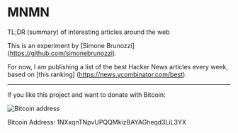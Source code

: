 # MNMN
TL;DR (summary) of interesting articles around the web

This is an experiment by [Simone Brunozzi] (https://github.com/simonebrunozzi).

For now, I am publishing a list of the best Hacker News articles every week, based on [this ranking] (https://news.ycombinator.com/best).

---

If you like this project and want to donate with Bitcoin:

![Bitcoin address](https://github.com/simonebrunozzi/MNMN/blob/master/1NXxqnTNpvUPQQMkizBAYAGheqd3LiL3YX.png)

Bitcoin Address: 1NXxqnTNpvUPQQMkizBAYAGheqd3LiL3YX

